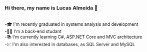### Hi there, my name is Lucas Almeida 👋

<br>
-🎓 I'm recently graduated in systems analysis and development <br>
-👨‍💻 I'm a back-end studant <br> 
-📚 I'm currently learning C#, ASP.NET Core and MVC architecture <br>
-💹 I'm also interested in databases, as SQL Server and MySQL



